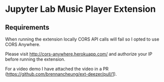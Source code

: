 # Jupyter Lab Music Player Extension

## Requirements

When running the extension locally CORS API calls will fail so I opted to use CORS Anywhere.

Please visit http://cors-anywhere.herokuapp.com/ and authorize your IP before running the extension.

For a video demo I have attached the video in a PR (https://github.com/brennancheung/ext-deezer/pull/1).